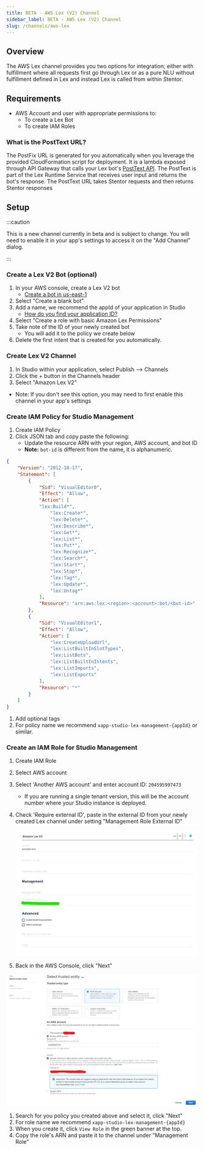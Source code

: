 ```yaml
---
title: BETA - AWS Lex (V2) Channel
sidebar_label: BETA - AWS Lex (V2) Channel
slug: /channels/aws-lex
---
```


## Overview

The AWS Lex channel provides you two options for integration; either with fulfillment where all requests first go through Lex or as a pure NLU without fulfillment defined in Lex and instead Lex is called from within Stentor.

## Requirements

- AWS Account and user with appropriate permissions to:
  - To create a Lex Bot
  - To create IAM Roles

### What is the PostText URL?

The PostFix URL is generated for you automatically when you leverage the provided CloudFormation script for deployment. It is a lambda exposed through API Gateway that calls your Lex bot's [PostText API](https://docs.aws.amazon.com/lex/latest/dg/API_runtime_PostText.html). The PostText is part of the Lex Runtime Service that receives user input and returns the bot's response. The PostText URL takes Stentor requests and then returns Stentor responses

## Setup

:::caution

This is a new channel currently in beta and is subject to change.  You will need to enable it in your app's settings to access it on the "Add Channel" dialog.

:::

### Create a Lex V2 Bot (optional)

1. In your AWS console, create a Lex V2 bot
   - [Create a bot in us-east-1](https://us-east-1.console.aws.amazon.com/lexv2/home?region=us-east-1#createBot)
1. Select "Create a blank bot"
1. Add a name, we recommend the appId of your application in Studio
   - [How do you find your application ID?](/docs/development/development-faqs#how-do-i-find-my-application-id)
1. Select "Create a role with basic Amazon Lex Permissions"
1. Take note of the ID of your newly created bot
   - You will add it to the policy we create below
1. Delete the first intent that is created for you automatically.

### Create Lex V2 Channel

1. In Studio within your application, select Publish --> Channels
1. Click the + button in the Channels header
1. Select "Amazon Lex V2"
  * Note: If you don't see this option, you may need to first enable this channel in your app's settings

### Create IAM Policy for Studio Management

1. Create IAM Policy
1. Click JSON tab and copy paste the following:
   - Update the resource ARN with your region, AWS account, and bot ID
   - __Note:__ `bot-id` is different from the name, it is alphanumeric.

```json
{
    "Version": "2012-10-17",
    "Statement": [
        {
            "Sid": "VisualEditor0",
            "Effect": "Allow",
            "Action": [
            "lex:Build*",
                "lex:Create*",
                "lex:Delete*",
                "lex:Describe*",
                "lex:Get*",
                "lex:List*",
                "lex:Put*",
                "lex:Recognize*",
                "lex:Search*",
                "lex:Start*",
                "lex:Stop*",
                "lex:Tag*",
                "lex:Update*",
                "lex:Untag*"
            ],
            "Resource": "arn:aws:lex:<region>:<account>:bot/<bot-id>"
        },
        {
            "Sid": "VisualEditor1",
            "Effect": "Allow",
            "Action": [
                "lex:CreateUploadUrl",
                "lex:ListBuiltInSlotTypes",
                "lex:ListBots",
                "lex:ListBuiltInIntents",
                "lex:ListImports",
                "lex:ListExports"
            ],
            "Resource": "*"
        }
    ]
}
```

1. Add optional tags
1. For policy name we recommend `xapp-studio-lex-management-{appId}` or similar.

### Create an IAM Role for Studio Management

1. Create IAM Role
1. Select AWS account
1. Select 'Another AWS account' and enter account ID: `204595997473`
   * If you are running a single tenant version, this will be the account number where your Studio instance is deployed.
1. Check 'Require external ID', paste in the external ID from your newly created Lex channel under setting "Management Role External ID"

   ![external role](/img/channel/lex/lex-v2-management-external-id.png)

1. Back in the AWS Console, click "Next"

  ![new role](/img/channel/lex/aws-iam-role-lex-v2-management.png)

1. Search for you policy you created above and select it, click "Next"
1. For role name we recommend `xapp-studio-lex-management-{appId}`
1. When you create it, click `View Role` in the green banner at the top.
1. Copy the role's ARN and paste it to the channel under "Management Role"

